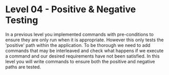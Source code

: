 # Level 04 - Positive & Negative Testing

In a previous level you implemented commands with pre-conditions to ensure
they are only run when it is appropriate. However this only tests the 'positive'
path within the application. To be thorough we need to add commands that may be
interleaved and check what happens if we execute a command and our desired
requirements have not been satisfied. In this level you will write commands to
ensure both the positive and negative paths are tested.

<!-- We're starting to build up an nice list of commands. So far they have all -->
<!-- separate parts of our model. There are no dependencies so Hedgehog is free to -->
<!-- generate and shrink as it chooses, any sequence of commands is as valid as any -->
<!-- other. -->

<!-- But we need a way to ensure that our commands will only run when it makes sense -->
<!-- to do so. Otherwise we will have commands that execute and fail our tests when -->
<!-- those commands should never have been included to begin with. -->

<!-- We will use the `takeMug` function as an example. If we were to include a -->
<!-- `Command` for this function without an appropriate `Require`, our tests would -->
<!-- pass randomly, only when this command happened to be included in the right -->
<!-- order. -->

<!-- However if we expanded our model to track whether we had added a mug. Then we -->
<!-- could prevent the `takeMug` command from being a valid command unless our -->
<!-- criteria had been satisified. -->

<!-- The type of drink we have selected is another example of this. If we wanted to -->
<!-- check that the buttons to add milk or sugar were working correctly, then we need -->
<!-- to make sure we have the correct type of drink selected. -->

<!-- The goal for this level is to implement the following commands: -->

<!-- * Add Milk/Sugar -->
<!-- * Add Mug -->
<!-- * Take Mug -->

<!-- Be sure to check both the positive (happy) and negative (sad) paths! You will -->
<!-- have to ensure that your `Command`s have the correct pre-conditions and -->
<!-- `Require` checks. -->
